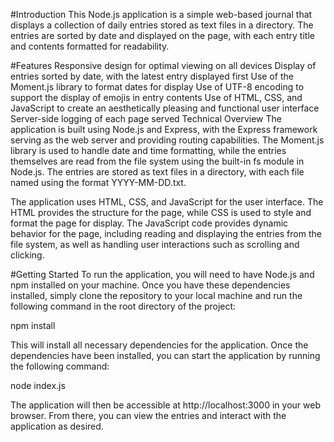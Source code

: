 #Introduction
This Node.js application is a simple web-based journal that displays a collection of daily entries stored as text files in a directory. The entries are sorted by date and displayed on the page, with each entry title and contents formatted for readability.

#Features
Responsive design for optimal viewing on all devices
Display of entries sorted by date, with the latest entry displayed first
Use of the Moment.js library to format dates for display
Use of UTF-8 encoding to support the display of emojis in entry contents
Use of HTML, CSS, and JavaScript to create an aesthetically pleasing and functional user interface
Server-side logging of each page served
Technical Overview
The application is built using Node.js and Express, with the Express framework serving as the web server and providing routing capabilities. The Moment.js library is used to handle date and time formatting, while the entries themselves are read from the file system using the built-in fs module in Node.js. The entries are stored as text files in a directory, with each file named using the format YYYY-MM-DD.txt.

The application uses HTML, CSS, and JavaScript for the user interface. The HTML provides the structure for the page, while CSS is used to style and format the page for display. The JavaScript code provides dynamic behavior for the page, including reading and displaying the entries from the file system, as well as handling user interactions such as scrolling and clicking.

#Getting Started
To run the application, you will need to have Node.js and npm installed on your machine. Once you have these dependencies installed, simply clone the repository to your local machine and run the following command in the root directory of the project:


npm install

This will install all necessary dependencies for the application. Once the dependencies have been installed, you can start the application by running the following command:


node index.js

The application will then be accessible at http://localhost:3000 in your web browser. From there, you can view the entries and interact with the application as desired.
